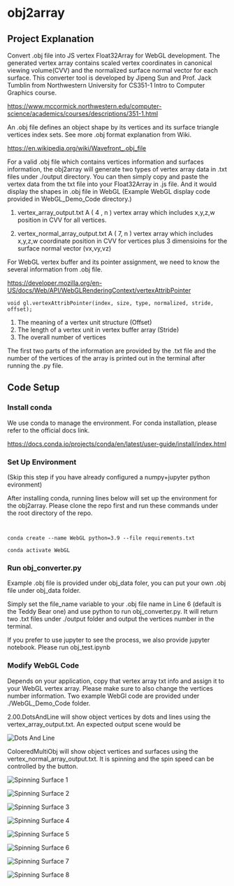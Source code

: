 # obj2array

## Project Explanation
Convert .obj file into JS vertex Float32Array for WebGL development. The generated vertex array contains scaled vertex coordinates in canonical viewing volume(CVV) and the normalized surface normal vector for each surface. This converter tool is developed by Jipeng Sun and Prof. Jack Tumblin from Northwestern University for CS351-1 Intro to Computer Graphics course.

https://www.mccormick.northwestern.edu/computer-science/academics/courses/descriptions/351-1.html

An .obj file defines an object shape by its vertices and its surface triangle vertices index sets. See more .obj format explanation from Wiki.

https://en.wikipedia.org/wiki/Wavefront_.obj_file

For a valid .obj file which contains vertices information and surfaces information, the obj2array will generate two types of vertex array data in .txt files under ./output directory. You can then simply copy and paste the vertex data from the txt file into your Float32Array in .js file. And it would display the shapes in .obj file in WebGL (Example WebGL display code provided in WebGL_Demo_Code directory.)

1. vertex_array_output.txt
A ( 4 , n ) vertex array which includes x,y,z,w position in CVV for all vertices.

2. vertex_normal_array_output.txt
A ( 7, n ) vertex array which includes x,y,z,w coordinate position in CVV for vertices plus 3 dimensioins for the surface normal vector (vx,vy,vz)

For WebGL vertex buffer and its pointer assignment, we need to know the several information from .obj file.

https://developer.mozilla.org/en-US/docs/Web/API/WebGLRenderingContext/vertexAttribPointer

```
void gl.vertexAttribPointer(index, size, type, normalized, stride, offset);
```

1. The meaning of a vertex unit structure (Offset)
2. The length of a vertex unit in vertex buffer array (Stride)
3. The overall number of vertices

The first two parts of the information are provided by the .txt file and the number of the vertices of the array is printed out in the terminal after running the .py file.

## Code Setup

### Install conda

We use conda to manage the environment. For conda installation, please refer to the official docs link.

https://docs.conda.io/projects/conda/en/latest/user-guide/install/index.html

### Set Up Environment 
(Skip this step if you have already configured a numpy+jupyter python evironment)

After installing conda, running lines below will set up the environment for the obj2array. Please clone the repo first and run these commands under the root directory of the repo.
```


conda create --name WebGL python=3.9 --file requirements.txt

conda activate WebGL

```

### Run obj_converter.py

Example .obj file is provided under obj_data foler, you can put your own .obj file under obj_data folder.

Simply set the file_name variable to your .obj file name in Line 6 (default is the Teddy Bear one) and use python to run obj_converter.py. It will return two .txt files under ./output folder and output the vertices number in the terminal.

If you prefer to use jupyter to see the process, we also provide jupyter notebook. Please run obj_test.ipynb

### Modify WebGL Code
Depends on your application, copy that vertex array txt info and assign it to your WebGL vertex array. Please make sure to also change the vertices number information. Two example WebGl code are provided under ./WebGL_Demo_Code folder. 



2.00.DotsAndLine will show object vertices by dots and lines using the vertex_array_output.txt. An expected output scene would be

![Dots And Line](https://github.com/JipengSun/obj2array/blob/main/readme_imgs/dots_lines.png)

ColoeredMultiObj will show object vertices and surfaces using the vertex_normal_array_output.txt. It is spinning and the spin speed can be controlled by the button.

![Spinning Surface 1](https://github.com/JipengSun/obj2array/blob/main/readme_imgs/spining_bear_1.png)


![Spinning Surface 2](https://github.com/JipengSun/obj2array/blob/main/readme_imgs/spining_bear_2.png)

![Spinning Surface 3](https://github.com/JipengSun/obj2array/blob/main/readme_imgs/bunny_1.png)

![Spinning Surface 4](https://github.com/JipengSun/obj2array/blob/main/readme_imgs/bunny_2.png)

![Spinning Surface 5](https://github.com/JipengSun/obj2array/blob/main/readme_imgs/teapot_1.png)

![Spinning Surface 6](https://github.com/JipengSun/obj2array/blob/main/readme_imgs/teapot_2.png)

![Spinning Surface 7](https://github.com/JipengSun/obj2array/blob/main/readme_imgs/spining_tyra_1.png)

![Spinning Surface 8](https://github.com/JipengSun/obj2array/blob/main/readme_imgs/spining_tyra_2.png)
